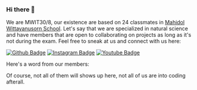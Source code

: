 ### Hi there 👋
We are MWIT30/8, our existence are based on 24 classmates in [Mahidol Wittayanusorn School](https://www.mwit.ac.th/). Let's say that we are specialized in natural science and have members that are open to collaborating on projects as long as it's not during the exam. Feel free to sneak at us and connect with us here:

[![Github Badge](https://img.shields.io/badge/-@mwit30--8-lightgrey?style=flat&logo=github&logoColor=white&link=https://mwit30-8.github.io/)](https://mwit30-8.github.io/)
[![Instagram Badge](https://img.shields.io/badge/-@mwit30.8-purple?style=flat&logo=instagram&logoColor=white&link=https://instagram.com/mwit30.8/)](https://www.instagram.com/mwit30.8/)
[![Youtube Badge](https://img.shields.io/badge/-Wanorn_Family-darkred?style=flat&logo=youtube&logoColor=white&link=https://www.youtube.com/c/UC2V09OIebePuFHNzPry1IyQ)](https://www.youtube.com/channel/UC2V09OIebePuFHNzPry1IyQ)

Here's a word from our members:

Of course, not all of them will shows up here, not all of us are into coding afterall.

<!--
**mwit30-8/mwit30-8** is a ✨ _special_ ✨ repository because its `README.md` (this file) appears on your GitHub profile.

Here are some ideas to get you started:

- 🔭 I’m currently working on ...
- 🌱 I’m currently learning ...
- 👯 I’m looking to collaborate on ...
- 🤔 I’m looking for help with ...
- 💬 Ask me about ...
- 📫 How to reach me: ...
- 😄 Pronouns: ...
- ⚡ Fun fact: ...
-->
